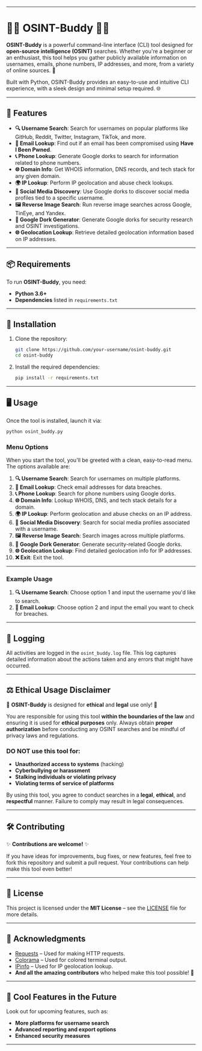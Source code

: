 
---

# 🕵️‍♂️ **OSINT-Buddy** 🕵️‍♀️

**OSINT-Buddy** is a powerful command-line interface (CLI) tool designed for **open-source intelligence (OSINT)** searches. Whether you're a beginner or an enthusiast, this tool helps you gather publicly available information on usernames, emails, phone numbers, IP addresses, and more, from a variety of online sources. 🚀

Built with Python, OSINT-Buddy provides an easy-to-use and intuitive CLI experience, with a sleek design and minimal setup required. 🌐

---

## 🌟 **Features**

* **🔍 Username Search**: Search for usernames on popular platforms like GitHub, Reddit, Twitter, Instagram, TikTok, and more.
* **📧 Email Lookup**: Find out if an email has been compromised using **Have I Been Pwned**.
* **📞 Phone Lookup**: Generate Google dorks to search for information related to phone numbers.
* **🌐 Domain Info**: Get WHOIS information, DNS records, and tech stack for any given domain.
* **🌍 IP Lookup**: Perform IP geolocation and abuse check lookups.
* **📱 Social Media Discovery**: Use Google dorks to discover social media profiles tied to a specific username.
* **🖼️ Reverse Image Search**: Run reverse image searches across Google, TinEye, and Yandex.
* **🔧 Google Dork Generator**: Generate Google dorks for security research and OSINT investigations.
* **🌐 Geolocation Lookup**: Retrieve detailed geolocation information based on IP addresses.

---

## 📦 **Requirements**

To run **OSINT-Buddy**, you need:

* **Python 3.6+**
* **Dependencies** listed in `requirements.txt`

---

## 🚀 **Installation**

1. Clone the repository:

   ```bash
   git clone https://github.com/your-username/osint-buddy.git
   cd osint-buddy
   ```

2. Install the required dependencies:

   ```bash
   pip install -r requirements.txt
   ```

---

## 🖥️ **Usage**

Once the tool is installed, launch it via:

```bash
python osint_buddy.py
```

### Menu Options

When you start the tool, you'll be greeted with a clean, easy-to-read menu. The options available are:

1. **🔍 Username Search**: Search for usernames on multiple platforms.
2. **📧 Email Lookup**: Check email addresses for data breaches.
3. **📞 Phone Lookup**: Search for phone numbers using Google dorks.
4. **🌐 Domain Info**: Lookup WHOIS, DNS, and tech stack details for a domain.
5. **🌍 IP Lookup**: Perform geolocation and abuse checks on an IP address.
6. **📱 Social Media Discovery**: Search for social media profiles associated with a username.
7. **🖼️ Reverse Image Search**: Search images across multiple platforms.
8. **🔧 Google Dork Generator**: Generate security-related Google dorks.
9. **🌐 Geolocation Lookup**: Find detailed geolocation info for IP addresses.
10. **❌ Exit**: Exit the tool.

---

### **Example Usage**

1. **🔍 Username Search**: Choose option 1 and input the username you'd like to search.
2. **📧 Email Lookup**: Choose option 2 and input the email you want to check for breaches.

---

## 📜 **Logging**

All activities are logged in the `osint_buddy.log` file. This log captures detailed information about the actions taken and any errors that might have occurred.

---

## ⚖️ **Ethical Usage Disclaimer**

🛑 **OSINT-Buddy** is designed for **ethical** and **legal** use only! 🛑

You are responsible for using this tool **within the boundaries of the law** and ensuring it is used for **ethical purposes** only. Always obtain **proper authorization** before conducting any OSINT searches and be mindful of privacy laws and regulations.

### **DO NOT** use this tool for:

* **Unauthorized access to systems** (hacking)
* **Cyberbullying or harassment**
* **Stalking individuals or violating privacy**
* **Violating terms of service of platforms**

By using this tool, you agree to conduct searches in a **legal**, **ethical**, and **respectful** manner. Failure to comply may result in legal consequences.

---

## 🛠️ **Contributing**

✨ **Contributions are welcome!** ✨

If you have ideas for improvements, bug fixes, or new features, feel free to fork this repository and submit a pull request. Your contributions can help make this tool even better!

---

## 📄 **License**

This project is licensed under the **MIT License** – see the [LICENSE](LICENSE) file for more details.

---

## 🌟 **Acknowledgments**

* [Requests](https://pypi.org/project/requests/) – Used for making HTTP requests.
* [Colorama](https://pypi.org/project/colorama/) – Used for colored terminal output.
* [IPinfo](https://ipinfo.io/) – Used for IP geolocation lookup.
* **And all the amazing contributors** who helped make this tool possible! 🚀

---

## 🎨 **Cool Features in the Future**

Look out for upcoming features, such as:

* **More platforms for username search**
* **Advanced reporting and export options**
* **Enhanced security measures**

---
